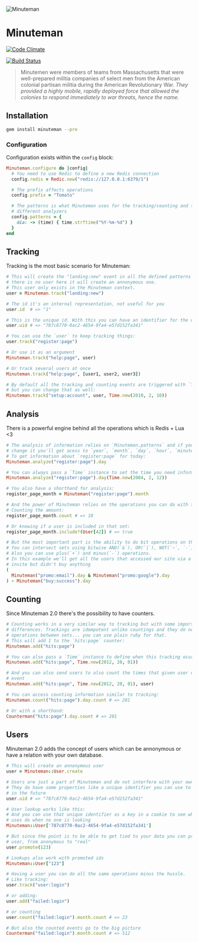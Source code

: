 ![Minuteman](http://elcuervo.github.com/minuteman/img/minuteman-readme.png)

# Minuteman
[![Code Climate](https://codeclimate.com/github/elcuervo/minuteman.png)](https://codeclimate.com/github/elcuervo/minuteman)

[![Build Status](https://travis-ci.org/elcuervo/minuteman.svg)](https://travis-ci.org/elcuervo/minuteman)

> Minutemen were members of teams from Massachusetts that were well-prepared
militia companies of select men from the American colonial partisan militia
during the American Revolutionary War. _They provided a highly mobile, rapidly
deployed force that allowed the colonies to respond immediately to war threats,
hence the name._

## Installation

```bash
gem install minuteman --pre
```

### Configuration

Configuration exists within the `config` block:

```ruby
Minuteman.configure do |config|
  # You need to use Redic to define a new Redis connection
  config.redis = Redic.new("redis://127.0.0.1:6379/1")

  # The prefix affects operations
  config.prefix = "Tomato"

  # The patterns is what Minuteman uses for the tracking/counting and the
  # different analyzers
  config.patterns = {
    dia: -> (time) { time.strftime("%Y-%m-%d") }
  }
end
```

## Tracking

Tracking is the most basic scenario for Minuteman:

```ruby
# This will create the "landing:new" event in all the defined patterns and since
# there is no user here it will create an annonymous one.
# This user only exists in the Minuteman context.
user = Minuteman.track("landing:new")

# The id it's an internal representation, not useful for you
user.id  # => "1"

# This is the unique id. With this you can have an identifier for the user
user.uid # => "787c8770-0ac2-4654-9fa4-e57d152fa341"

# You can use the `user` to keep tracking things:
user.track("register:page")

# Or use it as an argument
Minuteman.track("help:page", user)

# Or track several users at once
Minuteman.track("help:page", [user1, user2, user3])

# By default all the tracking and counting events are triggered with `Time.now.utc`
# but you can change that as well:
Minuteman.track("setup:account", user, Time.new(2010, 2, 10))
```

## Analysis

There is a powerful engine behind all the operations which is Redis + Lua <3

```ruby
# The analysis of information relies on `Minuteman.patterns` and if you don't
# change it you'll get acess to `year`, `month`, `day`, `hour`, `minute`.
# To get information about `register:page` for today:
Minuteman.analyze("register:page").day

# You can always pass a `Time` instance to set the time you need information.
Minuteman.analyze("register:page").day(Time.new(2004, 2, 12))

# You also have a shorthand for analysis:
register_page_month = Minuteman("register:page").month

# And the power of Minuteman relies on the operations you can do with that.
# Counting the amount:
register_page_month.count # => 10

# Or knowing if a user is included in that set:
register_page_month.include?(User[42]) # => true

# But the most important part is the ability to do bit operations on that:
# You can intersect sets using bitwise AND(`&`), OR(`|`), NOT(`~`, `-`) and XOR(`^`).
# Also you can use plus(`+`) and minus(`-`) operations.
# In this example we'll get all the users that accessed our site via a promo
# invite but didn't buy anything
(
  Minuteman("promo:email").day & Minuteman("promo:google").day
) - Minuteman("buy:success").day
```

## Counting

Since Minuteman 2.0 there's the possibility to have counters.

```ruby
# Counting works in a very similar way to tracking but with some important
# differences. Trackings are idempotent unlike countings and they do not provide
# operations between sets... you can use plain ruby for that.
# This will add 1 to the `hits:page` counter:
Minuteman.add("hits:page")

# You can also pass a `Time` instance to define when this tracking ocurred:
Minuteman.add("hits:page", Time.new(2012, 20, 01))

# And you can also send users to also count the times that given user did that
# event
Minuteman.add("hits:page", Time.new(2012, 20, 01), user)

# You can access counting information similar to tracking:
Minuteman.count("hits:page").day.count # => 201

# Or with a shorthand:
Counterman("hits:page").day.count # => 201
```

## Users

Minuteman 2.0 adds the concept of users which can be annonymous or have a
relation with your own database.

```ruby
# This will create an annonymous user
user = Minuteman::User.create

# Users are just a part of Minuteman and do not interfere with your own.
# They do have some properties like a unique identifier you can use to find it
# in the future
user.uid # => "787c8770-0ac2-4654-9fa4-e57d152fa341"

# User lookup works like this:
# And you can use that unique identifier as a key in a cookie to see what your
# uses do when no one is looking
Minuteman::User['787c8770-0ac2-4654-9fa4-e57d152fa341']

# But since the point is to be able to get tied to your data you can promote a
# user, from anonymous to "real"
user.promote(123)

# Lookups also work with promoted ids
Minuteman::User["123"]

# Having a user you can do all the same operations minus the hussle.
# Like tracking:
user.track("user:login")

# or adding:
user.add("failed:login")

# or counting
user.count("failed:login").month.count # => 23

# But also the counted events go to the big picture
Counterman("failed:login").month.count # => 512
```
